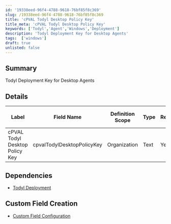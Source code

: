 ```yaml
---
id: '19338eed-96f4-4788-9618-76bf85f8c369'
slug: /19338eed-96f4-4788-9618-76bf85f8c369
title: 'cPVAL Todyl Desktop Policy Key'
title_meta: 'cPVAL Todyl Desktop Policy Key'
keywords: ['Todyl','Agent','Windows','Deployment']
description: 'Todyl Deployment Key for Desktop Agents'
tags:  ['windows']
draft: true
unlisted: false
---
```


## Summary
Todyl Deployment Key for Desktop Agents

## Details

| Label | Field Name | Definition Scope | Type | Required | Default Value | Technician Permission | Automation Permission | API Permission | Description | Tool Tip | Footer Text |Custom Field Tab Name |
| ----- | ---------- | ---------------- | ---- | --------- | --------------------- | --------------------- | -------------- | ----------- | -------- | ----------- |----------- | ----------- |
| cPVAL Todyl Desktop Policy Key| cpvalTodylDesktopPolicyKey | Organization | Text | Yes | - | Editable | Read/Write | Read/Write | Todyl Deployment Key for Desktop Agents | - | - |Todyl Deployment|

## Dependencies
- [Todyl Deployment](/docs/3ed0cf6e-1e51-419e-8fd3-5d689ef6f629)

## Custom Field Creation

- [Custom Field Configuration](https://github.com/ProVal-Tech/ninjarmm/blob/main/custom-fields/cpval-todyl-desktop-policy-key.toml)
